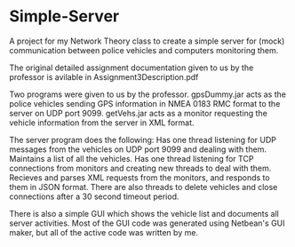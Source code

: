# Simple-Server
A project for my Network Theory class to create a simple server for (mock) communication between police vehicles and computers monitoring them.

The original detailed assignment documentation given to us by the professor is avilable in Assignment3Description.pdf

Two programs were given to us by the professor. gpsDummy.jar acts as the police vehicles sending GPS information in NMEA 0183 RMC format to the server on UDP port 9099. getVehs.jar acts as a monitor requesting the vehicle information from the server in XML format.

The server program does the following:
Has one thread listening for UDP messages from the vehicles on UDP port 9099 and dealing with them.
Maintains a list of all the vehicles.
Has one thread listening for TCP connections from monitors and creating new threads to deal with them.
Recieves and parses XML requests from the monitors, and responds to them in JSON format.
There are also threads to delete vehicles and close connections after a 30 second timeout period.

There is also a simple GUI which shows the vehicle list and documents all server activities.
Most of the GUI code was generated using Netbean's GUI maker, but all of the active code was written by me.
